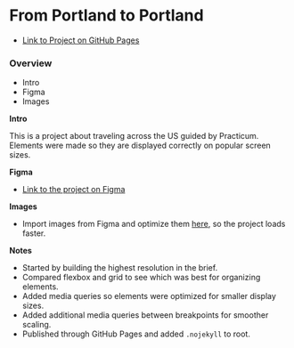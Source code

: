 # From Portland to Portland

* [Link to Project on GitHub Pages](https://wherestoto.github.io/web_project_3/)

### Overview
* Intro
* Figma
* Images

**Intro**

This is a project about traveling across the US guided by Practicum. Elements were made so they are displayed correctly on popular screen sizes.

**Figma**

* [Link to the project on Figma](https://www.figma.com/file/AtbNbstbxWPcMqvF061V0R/Sprint-3%3A-From-Portland-to-Portland-%7C-desktop-%2B-mobile?node-id=0%3A1)

**Images**

* Import images from Figma and optimize them [here](https://tinypng.com/), so the project loads faster. 

**Notes**

* Started by building the highest resolution in the brief. 
* Compared flexbox and grid to see which was best for organizing elements.
* Added media queries so elements were optimized for smaller display sizes.
* Added additional media queries between breakpoints for smoother scaling.
* Published through GitHub Pages and added ```.nojekyll``` to root.
